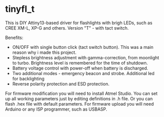 # tinyfl_t
This is DIY Attiny13-based driver for flashlights with brigh LEDs, such as CREE XM-L, XP-G and others.
Version "T" - with tact switch.

Benefits:
- ON/OFF with single button click (tact switch button). This was a main reason why i made this project.
- Stepless brightness adjustment with gamma-correction, from moonlight to turbo. Brightness level is remembered for the time of shutdown.
- Battery voltage control with power-off when battery is discharged.
- Two additional modes - emergency beacon and strobe. Additional led for backlighting
- Reverse polarity protection and ESD protection.

For firmware modification you will need to install Atmel Studio.
You can set up all working parameters just by editing definitions in .h file.
Or you can flash .hex file with default parameters. 
For firmware upload you will need Arduino or any ISP programmer, such as USBASP.

